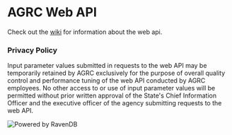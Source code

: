# AGRC Web API

Check out the [wiki](/wiki) for information about the web api.

### Privacy Policy

Input parameter values submitted in requests to the web API may be temporarily retained by AGRC exclusively for the purpose of overall quality control and performance tuning of the web API conducted by AGRC employees. No other access to or use of input parameter values will be permitted without prior written approval of the State's Chief Information Officer and the executive officer of the agency submitting requests to the web API.

![Powered by RavenDB](https://ravendb.net/Content/images/badges/badge1.png)
